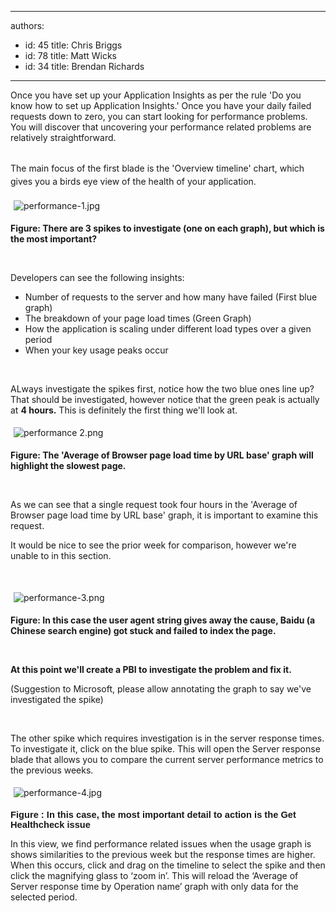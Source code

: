 

---
authors:
  - id: 45
    title: Chris Briggs
  - id: 78
    title: Matt Wicks
  - id: 34
    title: Brendan Richards
---




<span class='intro'> <p>Once you have set up your Application Insights as per the rule 'Do you know how to set up Application Insights.' Once you have your daily failed requests down to zero, you can start looking for performance problems. You will discover that uncovering your performance related problems are relatively straightforward.<br>&#160;<br></p> </span>

<p>​<span style="line-height&#58;20.8px;">The main focus of the first blade is the 'Overview timeline' chart, which gives you a birds eye view of the health of your application.​</span><span style="line-height&#58;20.8px;">​</span></p><p><img src="/PublishingImages/performance-1.jpg" alt="performance-1.jpg" style="margin&#58;5px;" /><br></p><p><strong>Figure&#58; </strong><strong>There are </strong><strong>3 spikes to investigate (one on each graph), but which is the most important?</strong><br></p><p><br></p><p>Developers can see the following insights&#58; </p><ul><li>Number of requests to the server and how many have failed (First blue graph)</li><li>The breakdown of your page load times (Green Graph)</li><li>How the application is scaling under different load types over a given period</li><li>When your key usage peaks occur</li></ul><p>&#160;</p><p>ALways investigate the spikes first, notice how the two blue ones line up? That should be investigated, however notice that the green peak is actually at <strong>4 hours.</strong> This is definitely the first thing we'll look at.</p><p><img src="/PublishingImages/performance%202.png" alt="performance 2.png" style="margin&#58;5px;" /><br></p><p><strong>Figure&#58; The 'Average of Browser page load time by URL base' graph will highlight the slowest page.</strong></p><p><br></p><p>As we can see that a single request took four hours in the 'Average of Browser page load time by URL base' graph, it is important to examine this request.</p><p>It would be nice to see the prior week for comparison, however we're unable to in this section.</p><p><br></p><p><img src="/PublishingImages/performance-3.png" alt="performance-3.png" style="margin&#58;5px;" /><br></p><p><strong>Figure&#58; In this case the user agent string gives away the cause, Baidu (a Chinese search engine) got stuck and failed to index the page.</strong></p><p><strong>&#160;</strong></p><p><strong>At this point we'll create a PBI to investigate the problem and fix it.</strong></p><p>(Suggestion to Microsoft, please allow annotating the graph to say we've investigated the spike)</p><p>&#160;</p><p>The other spike which requires investigation is in the server response times. To investigate it, click on the blue spike. This will open the Server response blade that allows you to compare the current server performance metrics to the previous weeks.&#160;</p><p><img src="/PublishingImages/performance-4.jpg" alt="performance-4.jpg" style="margin&#58;5px;" /><br></p><p><strong><span style="font-size&#58;11pt;font-family&#58;calibri, sans-serif;">Figure &#58; In this case, the most important detail to
action is the Get Healthcheck issue</span></strong><br></p><p>In this view, we find performance related issues when the usage graph is shows similarities to the previous week but the response times are higher. When this occurs, click and drag on the timeline to select the spike and then click the magnifying glass to ‘zoom in’. This will reload the ‘Average of Server response time by Operation name’ graph with only data for the selected period.​<br></p>


